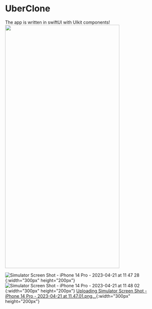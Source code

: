 # UberClone
The app is written in swiftUI with UIkit components!
<img src="https://user-images.githubusercontent.com/103141352/233592077-85b9a2a8-8692-4109-91e5-446d67cc0126.png" width="370" height="790">


![Simulator Screen Shot - iPhone 14 Pro - 2023-04-21 at 11 47 28](https://user-images.githubusercontent.com/103141352/233592077-85b9a2a8-8692-4109-91e5-446d67cc0126.png){:width="300px" height="200px"}
![Simulator Screen Shot - iPhone 14 Pro - 2023-04-21 at 11 48 02](https://user-images.githubusercontent.com/103141352/233592088-2e71d943-89a9-4e19-9c69-2da65fdf001f.png){:width="300px" height="200px"}
[Uploading Simulator Screen Shot - iPhone 14 Pro - 2023-04-21 at 11.47.01.png…](){:width="300px" height="200px"}

